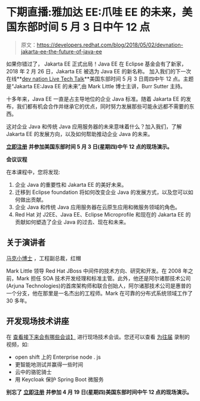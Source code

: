 # 下期直播:雅加达 EE:爪哇 EE 的未来，美国东部时间 5 月 3 日中午 12 点

> 原文：<https://developers.redhat.com/blog/2018/05/02/devnation-jakarta-ee-the-future-of-java-ee>

如果你错过了， Jakarta EE 正式出局！Java EE 在 Eclipse 基金会有了新家，2018 年 2 月 26 日，Jakarta EE 被选为 Java EE 的新名称。 加入我们的下一次在线**[dev nation Live Tech Talk](https://onlinexperiences.com/Server.nxp?LASCmd=AI:4;F:APIUTILS!51004&PageID=2C1CF13E-08F4-43A4-B25D-0B38FE3226CF&AffiliateData=blog)**美国东部时间 5 月 3 日周四中午 12 点。主题是“Jakarta EE:Java EE 的未来”,由 Mark Little 博士主讲，Burr Sutter 主持。

十多年来，Java EE 一直是占主导地位的企业 Java 标准。随着 Jakarta EE 的发布，我们都有机会合作并继承它的优点，同时努力发展那些可能永远都不需要的东西。

这对企业 Java 和传统 Java 应用服务器的未来意味着什么？加入我们，了解 Jakarta EE 的发展方向，以及如何帮助推动企业 Java 的未来。

[**立即注册**](https://onlinexperiences.com/Server.nxp?LASCmd=AI:4;F:APIUTILS!51004&PageID=2C1CF13E-08F4-43A4-B25D-0B38FE3226CF&AffiliateData=blog) **并参加美国东部时间 5 月 3 日(星期四)中午 12 点的现场演示。**

**会议议程**

在本课程中，您将发现:

1.  企业 Java 的重要性和 Jakarta EE 的美好未来。
2.  迁移到 Eclipse foundation 将如何改变企业 Java 的发展方式，以及您可以如何做出贡献。
3.  企业 Java 和传统 Java 应用服务器在云原生应用和微服务领域的角色。
4.  Red Hat 对 J2EE、Java EE、Eclipse Microprofile 和现在的 Jakarta EE 的贡献如何塑造了企业 Java 的过去、现在和未来。

## **关于演讲者**

[马克小博士](https://twitter.com/nmcl) ，工程副总裁，红帽

Mark Little 领导 Red Hat JBoss 中间件的技术方向、研究和开发。在 2008 年之前，Mark 担任 SOA 技术开发经理和标准主管。此外，他还是阿尔诸那技术公司(Arjuna Technologies)的首席架构师和联合创始人，阿尔诸那技术公司是惠普的一个分支，他在那里是一名杰出的工程师。Mark 在可靠的分布式系统领域工作了 30 多年。

## **开发现场技术讲座**

在 [查看接下来会有哪些会谈】](https://onlinexperiences.com/Server.nxp?LASCmd=AI:4;F:APIUTILS!51004&PageID=2C1CF13E-08F4-43A4-B25D-0B38FE3226CF&AffiliateData=blog) 进行现场技术会谈。您还可以查看 [为往届](https://developers.redhat.com/devnationlive/) 录制的视频，如:

*   open shift 上的 Enterprise node . js
*   更智能地测试并赢得一些时间
*   云中的骆驼骑士
*   用 Keycloak  保护 Spring Boot 微服务

**别忘了** [**立即注册**](https://onlinexperiences.com/Server.nxp?LASCmd=AI:4;F:APIUTILS!51004&PageID=2C1CF13E-08F4-43A4-B25D-0B38FE3226CF&AffiliateData=blog) **并参加 4 月 19 日(星期四)美国东部时间中午 12 点的现场演示。**